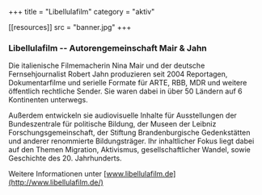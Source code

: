 +++
title = "Libellulafilm"
category = "aktiv"

[[resources]]
src = "banner.jpg"
+++

### Libellulafilm -- Autorengemeinschaft Mair & Jahn

Die italienische Filmemacherin Nina Mair und der deutsche
Fernsehjournalist Robert Jahn produzieren seit 2004 Reportagen,
Dokumentarfilme und serielle Formate für ARTE, RBB, MDR und weitere
öffentlich rechtliche Sender. Sie waren dabei in über 50 Ländern auf 6
Kontinenten unterwegs.

Außerdem entwickeln sie audiovisuelle Inhalte für Ausstellungen der
Bundeszentrale für politische Bildung, der Museen der Leibniz
Forschungsgemeinschaft, der Stiftung Brandenburgische Gedenkstätten und
anderer renommierte Bildungsträger. Ihr inhaltlicher Fokus liegt dabei
auf den Themen Migration, Aktivismus, gesellschaftlicher Wandel, sowie
Geschichte des 20. Jahrhunderts.

Weitere Informationen unter
[www.libellulafilm.de](http://www.libellulafilm.de/)

